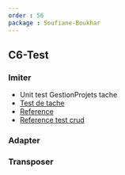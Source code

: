 ```yaml
---
order : 56
package : Soufiane-Boukhar
---
```


## C6-Test

### Imiter

- Unit test GestionProjets tache
- [Test de tache](https://github.com/labs-web/prototype/blob/develop/app/tests/Feature/GestionProjets/taskTest.php)
- [Reference](https://stackoverflow.com/questions/66379002/phpunit-how-to-test-a-repository)
- [Reference test crud](https://jsdecena.medium.com/crud-unit-testing-in-laravel-5-ac286f592cfd)


### Adapter



### Transposer

